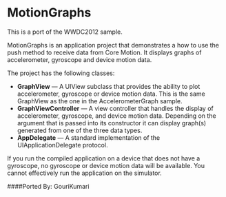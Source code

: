 MotionGraphs
============

This is a port of the WWDC2012 sample.

MotionGraphs is an application project that demonstrates a how to use
the push method to receive data from Core Motion. It displays graphs
of accelerometer, gyroscope and device motion data.

The project has the following classes: 

* **GraphView** — A UIView subclass that provides the ability to plot accelerometer, 
gyroscope or device motion data. This is the same GraphView as the 
one in the AccelerometerGraph sample.
* **GraphViewController** — A view controller that handles the display of
accelerometer, gyroscope, and device motion data. Depending on the
argument that is passed into its constructor it can display graph(s)
generated from one of the three data types.
* **AppDelegate** — A standard implementation of the UIApplicationDelegate protocol. 

If you run the compiled application on a device that does not have a
gyroscope, no gyroscope or device motion data will be available. You
cannot effectively run the application on the simulator.

####Ported By: GouriKumari

